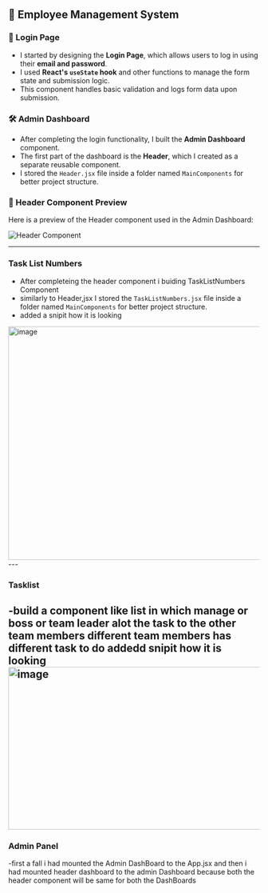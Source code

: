 ## 🚀 Employee Management System

### 🔐 Login Page
- I started by designing the **Login Page**, which allows users to log in using their **email and password**.
- I used **React's `useState` hook** and other functions to manage the form state and submission logic.
- This component handles basic validation and logs form data upon submission.

### 🛠 Admin Dashboard
- After completing the login functionality, I built the **Admin Dashboard** component.
- The first part of the dashboard is the **Header**, which I created as a separate reusable component.
- I stored the `Header.jsx` file inside a folder named `MainComponents` for better project structure.

### 🧩 Header Component Preview
Here is a preview of the Header component used in the Admin Dashboard:

![Header Component](https://github.com/user-attachments/assets/1c6982e8-5f7a-496b-b2d9-5dd189161416)

---
### Task List Numbers
- After completeing the header component i buiding TaskListNumbers Component
- similarly to Header,jsx I stored the `TaskListNumbers.jsx` file inside a folder named `MainComponents` for better project structure.
- added a snipit how it is looking
<img width="1875" height="467" alt="image" src="https://github.com/user-attachments/assets/6f3cf6c0-85aa-4cd4-88f5-44eb0d9a19c1" />
---

### Tasklist
-build a component like list in which manage or boss or team leader alot the task to the other team members different team members has different task to do 
addedd snipit how it is looking
<img width="1831" height="325" alt="image" src="https://github.com/user-attachments/assets/89a3683c-b2f9-4ca9-a89b-ed83784ff986" />
---
### Admin Panel 
-first a fall i had mounted the Admin DashBoard to the App.jsx and then i had mounted  header dashboard to the admin Dashboard because both the header component  will be same for both the DashBoards

